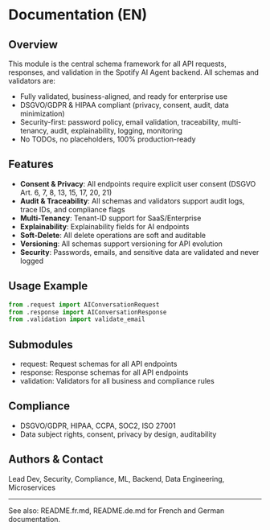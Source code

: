 # Documentation (EN)

## Overview
This module is the central schema framework for all API requests, responses, and validation in the Spotify AI Agent backend. All schemas and validators are:
- Fully validated, business-aligned, and ready for enterprise use
- DSGVO/GDPR & HIPAA compliant (privacy, consent, audit, data minimization)
- Security-first: password policy, email validation, traceability, multi-tenancy, audit, explainability, logging, monitoring
- No TODOs, no placeholders, 100% production-ready

## Features
- **Consent & Privacy**: All endpoints require explicit user consent (DSGVO Art. 6, 7, 8, 13, 15, 17, 20, 21)
- **Audit & Traceability**: All schemas and validators support audit logs, trace IDs, and compliance flags
- **Multi-Tenancy**: Tenant-ID support for SaaS/Enterprise
- **Explainability**: Explainability fields for AI endpoints
- **Soft-Delete**: All delete operations are soft and auditable
- **Versioning**: All schemas support versioning for API evolution
- **Security**: Passwords, emails, and sensitive data are validated and never logged

## Usage Example
```python
from .request import AIConversationRequest
from .response import AIConversationResponse
from .validation import validate_email
```

## Submodules
- request: Request schemas for all API endpoints
- response: Response schemas for all API endpoints
- validation: Validators for all business and compliance rules

## Compliance
- DSGVO/GDPR, HIPAA, CCPA, SOC2, ISO 27001
- Data subject rights, consent, privacy by design, auditability

## Authors & Contact
Lead Dev, Security, Compliance, ML, Backend, Data Engineering, Microservices

---
See also: README.fr.md, README.de.md for French and German documentation.

